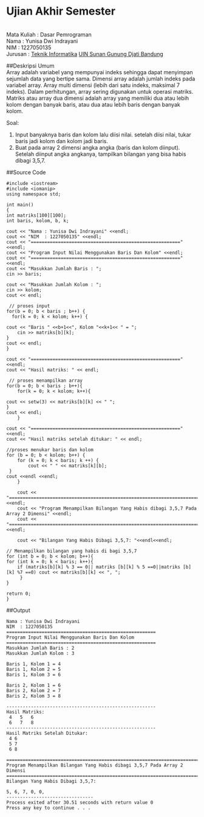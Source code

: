 # Ujian Akhir Semester 

<br>Mata Kuliah 	: Dasar Pemrograman
<br> Nama		: Yunisa Dwi Indrayani
<br>NIM		        :	1227050135
<br>Jurusan	    	: [Teknik Informatika](http://if.uinsgd.ac.id/) [UIN Sunan Gunung Djati Bandung](https://uinsgd.ac.id/) 


##Deskripsi Umum
<br>Array adalah variabel yang mempunyai indeks sehingga dapat menyimpan sejumlah data yang bertipe sama. Dimensi array adalah jumlah indeks pada variabel array. Array multi dimensi (lebih dari satu indeks, maksimal 7 indeks). Dalam perhitungan, array sering digunakan untuk operasi matriks.
Matriks atau array dua dimensi adalah array yang memiliki dua atau lebih kolom dengan banyak baris, atau dua atau lebih baris dengan banyak kolom.

Soal:
1. Input banyaknya baris dan kolom lalu diisi nilai. setelah diisi nilai, tukar baris jadi kolom dan kolom jadi baris. 
2. Buat pada array 2 dimensi angka angka (baris dan kolom diinput). Setelah diinput angka angkanya, tampilkan bilangan yang bisa habis dibagi 3,5,7.


##Source Code

	#include <iostream>
 	#include <iomanip> 
 	using namespace std;
 
 	int main()
 	{
	int matriks[100][100];
	int baris, kolom, b, k;
  
	cout << "Nama : Yunisa Dwi Indrayani" <<endl;
	cout << "NIM  : 1227050135" <<endl;
	cout << "=======================================================" <<endl;
	cout << "Program Input Nilai Menggunakan Baris Dan Kolom" <<endl;
	cout << "=======================================================" <<endl;
  	cout << "Masukkan Jumlah Baris : ";
  	cin >> baris;
 
	cout << "Masukkan Jumlah Kolom : ";
	cin >> kolom;
	cout << endl;
 
 	 // proses input 
  	for(b = 0; b < baris ; b++) {
  	  for(k = 0; k < kolom; k++) {
		
	cout << "Baris " <<b+1<<", Kolom "<<k+1<< " = ";
      	cin >> matriks[b][k];
   	}
   	cout << endl;
   	}
  
	cout << "=======================================================" <<endl;
  	cout << "Hasil matriks: " << endl;

 	 // proses menampilkan array
  	for(b = 0; b < baris ; b++){
    	for(k = 0; k < kolom; k++){
	
	cout << setw(3) << matriks[b][k] << " ";
   	}
   	cout << endl;
    	}
  
  	cout << "=======================================================" <<endl;
  	cout << "Hasil matriks setelah ditukar: " << endl;
  
  	//proses menukar baris dan kolom
  	for (b = 0; b < kolom; b++) {
  		for (k = 0; k < baris; k ++) {
  			cout << " " << matriks[k][b];
	 }
	cout <<endl <<endl;
    	}
  
  		cout << "===========================================================================" <<endl;
  		cout << "Program Menampilkan Bilangan Yang Habis dibagi 3,5,7 Pada Array 2 Dimensi" <<endl;
  		cout << "===========================================================================" <<endl;
  	
  		cout << "Bilangan Yang Habis Dibagi 3,5,7: "<<endl<<endl;
  	
  	// Menampilkan bilangan yang habis di bagi 3,5,7
	for (int b = 0; b < kolom; b++){
	for (int k = 0; k < baris; k++){
		if (matriks[b][k] % 3 == 0|| matriks [b][k] % 5 ==0||matriks [b][k] %7 ==0) cout << matriks[b][k] << ", ";
    	 }
   	}

	return 0;
   	}


##Output
	
	Nama : Yunisa Dwi Indrayani
	NIM  : 1227050135
	=======================================================
	Program Input Nilai Menggunakan Baris Dan Kolom
	=======================================================
	Masukkan Jumlah Baris : 2
	Masukkan Jumlah Kolom : 3

	Baris 1, Kolom 1 = 4
	Baris 1, Kolom 2 = 5
	Baris 1, Kolom 3 = 6

	Baris 2, Kolom 1 = 6
	Baris 2, Kolom 2 = 7
	Baris 2, Kolom 3 = 8

	-------------------------------------------------------
	Hasil Matriks:
 	 4   5   6
 	 6   7   8
	-------------------------------------------------------
	Hasil Matriks Setelah Ditukar:
	 4 6
	 5 7
	 6 8

	===========================================================================
	Program Menampilkan Bilangan Yang Habis dibagi 3,5,7 Pada Array 2 Dimensi
	===========================================================================
	Bilangan Yang Habis Dibagi 3,5,7:

	5, 6, 7, 0, 0,
	--------------------------------
	Process exited after 30.51 seconds with return value 0
	Press any key to continue . . .
